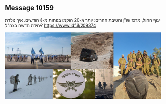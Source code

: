 ## Message 10159

עוף החול, מרכז שו"ן וחטיבת ההרים:
יותר מ-20 הוקמו בפחות מ-8 חודשים. איך נולדת יחידה חדשה בצה"ל?
https://www.idf.il/209374

![Photo](10159/10159_photo.jpg)
